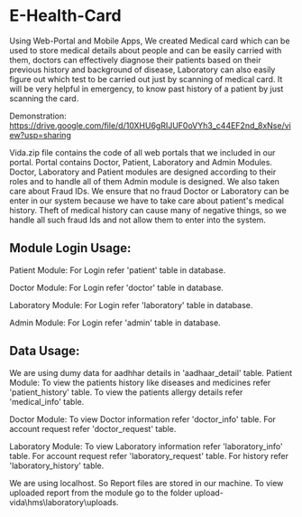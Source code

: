 # E-Health-Card
Using Web-Portal and Mobile Apps, We created Medical card which can be used to store medical details about people and can be easily carried with them, doctors can effectively diagnose their patients based on their previous history and background of disease, Laboratory can also easily figure out which test to be carried out just by scanning of medical card. It will be very helpful in emergency, to know past history of a patient by just scanning the card.

Demonstration: https://drive.google.com/file/d/10XHU6gRIJUF0oVYh3_c44EF2nd_8xNse/view?usp=sharing

Vida.zip file contains the code of all web portals that we included in our portal. Portal contains Doctor, Patient, Laboratory and Admin Modules. Doctor, Laboratory and Patient modules are designed according to their roles and to handle all of them Admin module is designed. We also taken care about Fraud IDs. We ensure that no fraud Doctor or Laboratory can be enter in our system because we have to take care about patient's medical history. Theft of medical history can cause many of negative things, so we handle all such fraud Ids and not allow them to enter into the system.

Module Login Usage:
-------------------
Patient Module:
For Login refer 'patient' table in database.

Doctor Module:
For Login refer 'doctor' table in database.

Laboratory Module:
For Login refer 'laboratory' table in database.

Admin Module:
For Login refer 'admin' table in database.


Data Usage:
------------
We are using dumy data for aadhhar details in 'aadhaar_detail' table.
Patient Module:
To view the patients history like diseases and medicines refer 'patient_history' table.
To view the patients allergy details refer 'medical_info' table.

Doctor Module:
To view Doctor information refer 'doctor_info' table.
For account request refer 'doctor_request' table.

Laboratory Module:
To view Laboratory information refer 'laboratory_info' table.
For account request refer 'laboratory_request' table.
For history refer 'laboratory_history' table.

We are using localhost. So Report files are stored in our machine.
To view uploaded report from the module go to the folder upload- vida\hms\laboratory\uploads.
